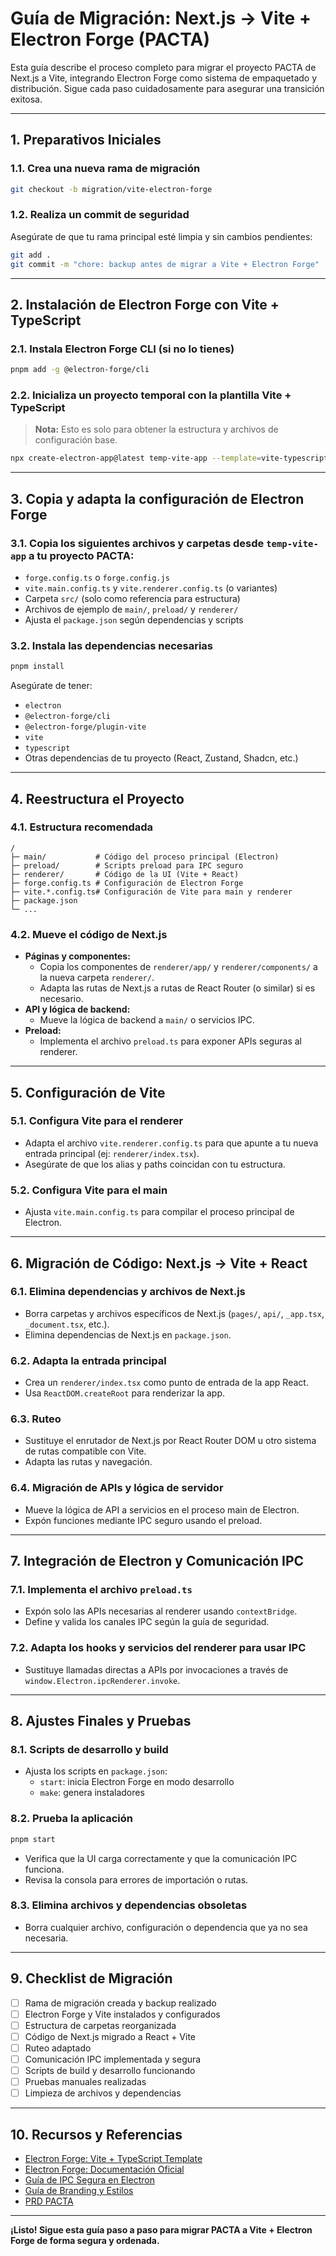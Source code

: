 # Guía de Migración: Next.js → Vite + Electron Forge (PACTA)

Esta guía describe el proceso completo para migrar el proyecto PACTA de Next.js a Vite, integrando Electron Forge como sistema de empaquetado y distribución. Sigue cada paso cuidadosamente para asegurar una transición exitosa.

---

## 1. Preparativos Iniciales

### 1.1. Crea una nueva rama de migración

```bash
git checkout -b migration/vite-electron-forge
```

### 1.2. Realiza un commit de seguridad

Asegúrate de que tu rama principal esté limpia y sin cambios pendientes:

```bash
git add .
git commit -m "chore: backup antes de migrar a Vite + Electron Forge"
```

---

## 2. Instalación de Electron Forge con Vite + TypeScript

### 2.1. Instala Electron Forge CLI (si no lo tienes)

```bash
pnpm add -g @electron-forge/cli
```

### 2.2. Inicializa un proyecto temporal con la plantilla Vite + TypeScript

> **Nota:** Esto es solo para obtener la estructura y archivos de configuración base.

```bash
npx create-electron-app@latest temp-vite-app --template=vite-typescript
```

---

## 3. Copia y adapta la configuración de Electron Forge

### 3.1. Copia los siguientes archivos y carpetas desde `temp-vite-app` a tu proyecto PACTA:

- `forge.config.ts` o `forge.config.js`
- `vite.main.config.ts` y `vite.renderer.config.ts` (o variantes)
- Carpeta `src/` (solo como referencia para estructura)
- Archivos de ejemplo de `main/`, `preload/` y `renderer/`
- Ajusta el `package.json` según dependencias y scripts

### 3.2. Instala las dependencias necesarias

```bash
pnpm install
```

Asegúrate de tener:
- `electron`
- `@electron-forge/cli`
- `@electron-forge/plugin-vite`
- `vite`
- `typescript`
- Otras dependencias de tu proyecto (React, Zustand, Shadcn, etc.)

---

## 4. Reestructura el Proyecto

### 4.1. Estructura recomendada

```
/
├─ main/           # Código del proceso principal (Electron)
├─ preload/        # Scripts preload para IPC seguro
├─ renderer/       # Código de la UI (Vite + React)
├─ forge.config.ts # Configuración de Electron Forge
├─ vite.*.config.ts# Configuración de Vite para main y renderer
├─ package.json
└─ ...
```

### 4.2. Mueve el código de Next.js

- **Páginas y componentes:**
  - Copia los componentes de `renderer/app/` y `renderer/components/` a la nueva carpeta `renderer/`.
  - Adapta las rutas de Next.js a rutas de React Router (o similar) si es necesario.
- **API y lógica de backend:**
  - Mueve la lógica de backend a `main/` o servicios IPC.
- **Preload:**
  - Implementa el archivo `preload.ts` para exponer APIs seguras al renderer.

---

## 5. Configuración de Vite

### 5.1. Configura Vite para el renderer

- Adapta el archivo `vite.renderer.config.ts` para que apunte a tu nueva entrada principal (ej: `renderer/index.tsx`).
- Asegúrate de que los alias y paths coincidan con tu estructura.

### 5.2. Configura Vite para el main

- Ajusta `vite.main.config.ts` para compilar el proceso principal de Electron.

---

## 6. Migración de Código: Next.js → Vite + React

### 6.1. Elimina dependencias y archivos de Next.js

- Borra carpetas y archivos específicos de Next.js (`pages/`, `api/`, `_app.tsx`, `_document.tsx`, etc.).
- Elimina dependencias de Next.js en `package.json`.

### 6.2. Adapta la entrada principal

- Crea un `renderer/index.tsx` como punto de entrada de la app React.
- Usa `ReactDOM.createRoot` para renderizar la app.

### 6.3. Ruteo

- Sustituye el enrutador de Next.js por React Router DOM u otro sistema de rutas compatible con Vite.
- Adapta las rutas y navegación.

### 6.4. Migración de APIs y lógica de servidor

- Mueve la lógica de API a servicios en el proceso main de Electron.
- Expón funciones mediante IPC seguro usando el preload.

---

## 7. Integración de Electron y Comunicación IPC

### 7.1. Implementa el archivo `preload.ts`

- Expón solo las APIs necesarias al renderer usando `contextBridge`.
- Define y valida los canales IPC según la guía de seguridad.

### 7.2. Adapta los hooks y servicios del renderer para usar IPC

- Sustituye llamadas directas a APIs por invocaciones a través de `window.Electron.ipcRenderer.invoke`.

---

## 8. Ajustes Finales y Pruebas

### 8.1. Scripts de desarrollo y build

- Ajusta los scripts en `package.json`:
  - `start`: inicia Electron Forge en modo desarrollo
  - `make`: genera instaladores

### 8.2. Prueba la aplicación

```bash
pnpm start
```

- Verifica que la UI carga correctamente y que la comunicación IPC funciona.
- Revisa la consola para errores de importación o rutas.

### 8.3. Elimina archivos y dependencias obsoletas

- Borra cualquier archivo, configuración o dependencia que ya no sea necesaria.

---

## 9. Checklist de Migración

- [ ] Rama de migración creada y backup realizado
- [ ] Electron Forge y Vite instalados y configurados
- [ ] Estructura de carpetas reorganizada
- [ ] Código de Next.js migrado a React + Vite
- [ ] Ruteo adaptado
- [ ] Comunicación IPC implementada y segura
- [ ] Scripts de build y desarrollo funcionando
- [ ] Pruebas manuales realizadas
- [ ] Limpieza de archivos y dependencias

---

## 10. Recursos y Referencias

- [Electron Forge: Vite + TypeScript Template](https://www.electronforge.io/templates/vite-+-typescript)
- [Electron Forge: Documentación Oficial](https://www.electronforge.io/)
- [Guía de IPC Segura en Electron](./ipc-pacta.md)
- [Guía de Branding y Estilos](./doc-branding.txt)
- [PRD PACTA](./prd.txt)

---

**¡Listo! Sigue esta guía paso a paso para migrar PACTA a Vite + Electron Forge de forma segura y ordenada.** 